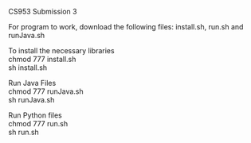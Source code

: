 CS953 Submission 3 

For program to work, download the following files: 
install.sh, run.sh and runJava.sh

To install the necessary libraries  
chmod 777 install.sh  
sh install.sh  

Run Java Files  
chmod 777 runJava.sh  
sh runJava.sh  

Run Python files  
chmod 777 run.sh  
sh run.sh